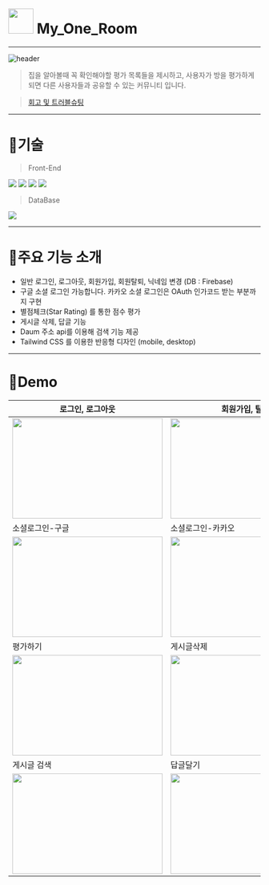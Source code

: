 # <img src ="https://user-images.githubusercontent.com/112573111/214783969-24c7229f-f9db-4045-b989-34e5863a5387.png" widh="50" height="50"/> My_One_Room
-------
![header](https://capsule-render.vercel.app/api?type=Rounded&color=auto&height=150&section=header&text=My%20one%20room&animation=twinkling&fontSize=70&fontColor=ffffff&)
> 집을 알아볼때 꼭 확인해야할 평가 목록들을 제시하고, 사용자가 방을 평가하게 되면 다른 사용자들과 공유할 수 있는 커뮤니티 입니다.

> [회고 및 트러블슈팅](https://www.notion.so/ed3b58a1ee16475b9597e900e6f5b803)

-------


# 🔧기술

 >Front-End
 
 <img src="https://img.shields.io/badge/TypeScript v4.9.3-3178C6?style=flat&logo=TypeScript&logoColor=white"/> <img src="https://img.shields.io/badge/React v.18.2.0-61DAFB?style=flat&logo=React&logoColor=white"/> <img src="https://img.shields.io/badge/Redux v.4.2.0-764ABC?style=flat&logo=Redux&logoColor=white"/> <img src="https://img.shields.io/badge/Tailwind CSS v.3.2.4-06B6D4?style=flat&logo=Tailwind CSS&logoColor=white"/> 
 
 
 >DataBase
 
 <img src="https://img.shields.io/badge/Firebase v.9.15.0-FFCA28?style=flat&logo=Firebase&logoColor=white"/>
 
 ------
# 📔주요 기능 소개
* 일반 로그인, 로그아웃, 회원가입, 회원탈퇴, 닉네임 변경 (DB : Firebase)
* 구글 소셜 로그인 가능합니다. 카카오 소셜 로그인은 OAuth 인가코드 받는 부분까지 구현 
* 별점체크(Star Rating) 를 통한 점수 평가
* 게시글 삭제, 답글 기능
* Daum 주소 api를 이용해 검색 기능 제공
* Tailwind CSS 를 이용한 반응형 디자인 (mobile, desktop)


------
# 🚀Demo
|로그인, 로그아웃|회원가입, 탈퇴|
|---|---|
|<img src ="https://user-images.githubusercontent.com/112573111/214827181-5cce0124-b463-4e77-8d79-1401dca701aa.gif" width="300" height="200"/>|<img src ="https://user-images.githubusercontent.com/112573111/214827289-1e01d193-7919-4588-b10f-81e6cfa24467.gif" width="300" height="200"/>|
|소셜로그인-구글|소셜로그인-카카오|
|<img src ="https://user-images.githubusercontent.com/112573111/214828779-bcd6d552-ec46-4e11-8340-58d807a48b05.gif" width="300" height="200"/>|<img src ="https://user-images.githubusercontent.com/112573111/214829121-22dfaedf-f992-4def-88c9-80f57c0e779a.gif" width="300" height="200"/>|
|평가하기|게시글삭제|
|<img src ="https://user-images.githubusercontent.com/112573111/214829731-73081107-5bb0-4058-b541-138ef7c0ffff.gif" width="300" height="200"/>|<img src ="https://user-images.githubusercontent.com/112573111/214829811-3dc72102-dc56-4c50-a755-20ba7409edcf.gif" width="300" height="200"/>|
|게시글 검색|답글달기|
|<img src ="https://user-images.githubusercontent.com/112573111/214829867-e9502f2e-b393-43d9-b079-11ffafe510a9.gif" width="300" height="200"/>|<img src ="https://user-images.githubusercontent.com/112573111/214829950-c6343e2d-9f18-484a-a00c-6c631805713e.gif" width="300" height="200"/>|
